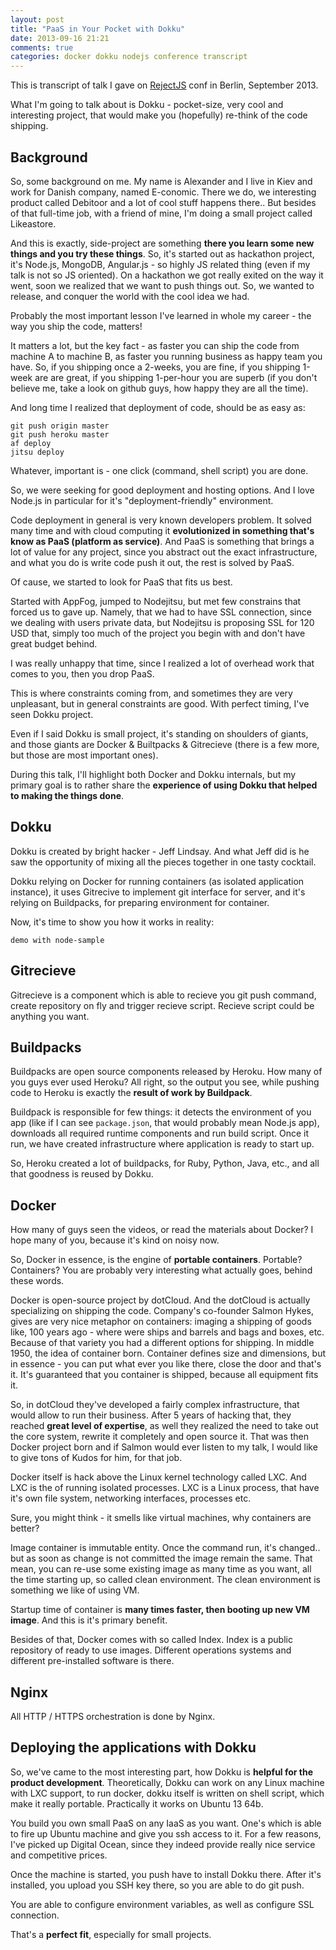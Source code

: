 ```yaml
---
layout: post
title: "PaaS in Your Pocket with Dokku"
date: 2013-09-16 21:21
comments: true
categories: docker dokku nodejs conference transcript
---
```


This is transcript of talk I gave on [RejectJS](http://rejectjs.org/speakers.html#alexbeletsky) conf in Berlin, September 2013.

What I'm going to talk about is Dokku - pocket-size, very cool and interesting project, that would make you (hopefully) re-think of the code shipping.

<!-- More -->

<script async class="speakerdeck-embed" data-id="d912a0f0fdbc0130260d1ebd49b9b82c" data-ratio="1.33333333333333" src="//speakerdeck.com/assets/embed.js"></script>

## Background

So, some background on me. My name is Alexander and I live in Kiev and work for Danish company, named E-conomic. There we do, we interesting product called Debitoor and a lot of cool stuff happens there.. But besides of that full-time job, with a friend of mine, I'm doing a small project called Likeastore.

And this is exactly, side-project are something **there you learn some new things and you try these things**. So, it's started out as hackathon project, it's Node.js, MongoDB, Angular.js - so highly JS related thing (even if my talk is not so JS oriented). On a hackathon we got really exited on the way it went, soon we realized that we want to push things out. So, we wanted to release, and conquer the world with the cool idea we had.

Probably the most important lesson I've learned in whole my career - the way you ship the code, matters!

It matters a lot, but the key fact - as faster you can ship the code from machine A to machine B, as faster you running business as happy team you have. So, if you shipping once a 2-weeks, you are fine, if you shipping 1-week are are great, if you shipping 1-per-hour you are superb (if you don't believe me, take a look on github guys, how happy they are all the time).

And long time I realized that deployment of code, should be as easy as:

```
git push origin master
git push heroku master
af deploy
jitsu deploy
```

Whatever, important is - one click (command, shell script) you are done.

So, we were seeking for good deployment and hosting options. And I love Node.js in particular for it's "deployment-friendly" environment.

Code deployment in general is very known developers problem. It solved many time and with cloud computing it **evolutionized in something that's know as PaaS (platform as service)**. And PaaS is something that brings a lot of value for any project, since you abstract out the exact infrastructure, and what you do is write code push it out, the rest is solved by PaaS.

Of cause, we started to look for PaaS that fits us best.

Started with AppFog, jumped to Nodejitsu, but met few constrains that forced us to gave up. Namely, that we had to have SSL connection, since we dealing with users private data, but Nodejitsu is proposing SSL for 120 USD that, simply too much of the project you begin with and don't have great budget behind.

I was really unhappy that time, since I realized a lot of overhead work that comes to you, then you drop PaaS.

This is where constraints coming from, and sometimes they are very unpleasant, but in general constraints are good. With perfect timing, I've seen Dokku project.

Even if I said Dokku is small project, it's standing on shoulders of giants, and those giants are Docker & Builtpacks & Gitrecieve (there is a few more, but those are most important ones).

During this talk, I'll highlight both Docker and Dokku internals, but my primary goal is to rather share the **experience of using Dokku that helped to making the things done**.

## Dokku

Dokku is created by bright hacker - Jeff Lindsay. And what Jeff did is he saw the opportunity of mixing all the pieces together in one tasty cocktail.

Dokku relying on Docker for running containers (as isolated application instance), it uses Gitrecive to implement git interface for server, and it's relying on Buildpacks, for preparing environment for container.

Now, it's time to show you how it works in reality:

```
demo with node-sample
```

## Gitrecieve

Gitrecieve is a component which is able to recieve you git push command, create repository on fly and trigger recieve script. Recieve script could be anything you want.

## Buildpacks

Buildpacks are open source components released by Heroku. How many of you guys ever used Heroku? All right, so the output you see, while pushing code to Heroku is exactly the **result of work by Buildpack**.

Buildpack is responsible for few things: it detects the environment of you app (like if I can see `package.json`, that would probably mean Node.js app), downloads all required runtime components and run build script. Once it run, we have created infrastructure where application is ready to start up.

So, Heroku created a lot of buildpacks, for Ruby, Python, Java, etc., and all that goodness is reused by Dokku.

## Docker

How many of guys seen the videos, or read the materials about Docker? I hope many of you, because it's kind on noisy now.

So, Docker in essence, is the engine of **portable containers**. Portable? Containers? You are probably very interesting what actually goes, behind these words.

Docker is open-source project by dotCloud. And the dotCloud is actually specializing on shipping the code. Company's co-founder Salmon Hykes, gives are very nice metaphor on containers: imaging a shipping of goods like, 100 years ago - where were ships and barrels and bags and boxes, etc. Because of that variety you had a different options for shipping. In middle 1950, the idea of container born. Container defines size and dimensions, but in essence - you can put what ever you like there, close the door and that's it. It's guaranteed that you container is shipped, because all equipment fits it.

So, in dotCloud they've developed a fairly complex infrastructure, that would allow to run their business. After 5 years of hacking that, they reached **great level of expertise**, as well they realized the need to take out the core system, rewrite it completely and open source it. That was then Docker project born and if Salmon would ever listen to my talk, I would like to give tons of Kudos for him, for that job.

Docker itself is hack above the Linux kernel technology called LXC. And LXC is the of running isolated processes. LXC is a Linux process, that have it's own file system, networking interfaces, processes etc.

Sure, you might think - it smells like virtual machines, why containers are better?

Image container is immutable entity. Once the command run, it's changed.. but as soon as change is not committed the image remain the same. That mean, you can re-use some existing image as many time as you want, all the time starting up, so called clean environment. The clean environment is something we like of using VM.

Startup time of container is **many times faster, then booting up new VM image**. And this is it's primary benefit.

Besides of that, Docker comes with so called Index. Index is a public repository of ready to use images. Different operations systems and different pre-installed software is there.

## Nginx

All HTTP / HTTPS orchestration is done by Nginx.

## Deploying the applications with Dokku

So, we've came to the most interesting part, how Dokku is **helpful for the product development**. Theoretically, Dokku can work on any Linux machine with LXC support, to run docker, dokku itself is written on shell script, which make it really portable. Practically it works on Ubuntu 13 64b.

You build you own small PaaS on any IaaS as you want. One's which is able to fire up Ubuntu machine and give you ssh access to it. For a few reasons, I've picked up Digital Ocean, since they indeed provide really nice service and competitive prices.

Once the machine is started, you push have to install Dokku there. After it's installed, you upload you SSH key there, so you are able to do git push.

You are able to configure environment variables, as well as configure SSL connection.

That's a **perfect fit**, especially for small projects.